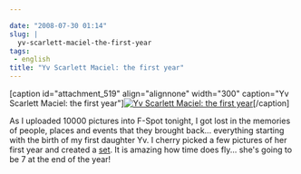 ```yaml
---

date: "2008-07-30 01:14"
slug: |
  yv-scarlett-maciel-the-first-year
tags:
 - english
title: "Yv Scarlett Maciel: the first year"
---
```


\[caption id="attachment_519" align="alignnone" width="300" caption="Yv
Scarlett Maciel: the first year"\][![Yv Scarlett Maciel: the first
year](http://www.ogmaciel.com/wp-content/uploads/2008/07/firstyear-300x187.png)](http://www.ogmaciel.com/wp-content/uploads/2008/07/firstyear.png)\[/caption\]

As I uploaded 10000 pictures into F-Spot tonight, I got lost in the
memories of people, places and events that they brought back...
everything starting with the birth of my first daughter Yv. I cherry
picked a few pictures of her first year and created a
[set](http://www.flickr.com/photos/ogmaciel/sets/72157606447407699). It
is amazing how time does fly... she's going to be 7 at the end of the
year!
